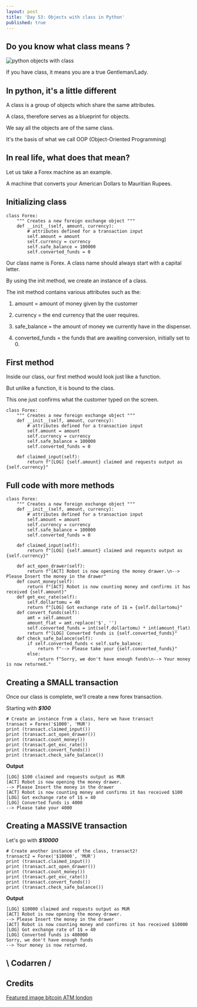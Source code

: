 ```yaml
---
layout: post
title: 'Day 53: Objects with class in Python'
published: true
---
```

## Do you know what class means ?
![python objects with class](https://github.com/codarrenvelvindron/codarrenvelvindron.github.io/raw/master/images/generalbytes_bitcoin_atm_d56a7433ab.jpg)

If you have class, it means you are a true Gentleman/Lady.

## In python, it's a little different
A class is a group of objects which share the same attributes.

A class, therefore serves as a blueprint for objects.

We say all the objects are of the same class.

It's the basis of what we call OOP (Object-Oriented Programming)

## In real life, what does that mean?
Let us take a Forex machine as an example.

A machine that converts your American Dollars to Mauritian Rupees.

## Initializing class
```
class Forex:
    """ Creates a new foreign exchange object """
    def __init__(self, amount, currency):
        # attributes defined for a transaction input
        self.amount = amount
        self.currency = currency
        self.safe_balance = 100000
        self.converted_funds = 0
```
Our class name is Forex.
A class name should always start with a capital letter.

By using the init method, we create an instance of a class.

The init method contains various attributes such as the:
1. amount = amount of money given by the customer

2. currency = the end currency that the user requires.

3. safe_balance = the amount of money we currently have in the dispenser.

4. converted_funds = the funds that are awaiting conversion, initially set to 0.

## First method
Inside our class, our first method would look just like a function.

But unlike a function, it is bound to the class.

This one just confirms what the customer typed on the screen.
```
class Forex:
    """ Creates a new foreign exchange object """
    def __init__(self, amount, currency):
        # attributes defined for a transaction input
        self.amount = amount
        self.currency = currency
        self.safe_balance = 100000
        self.converted_funds = 0

    def claimed_input(self):
        return f"[LOG] {self.amount} claimed and requests output as {self.currency}"
```

## Full code with more methods
```
class Forex:
    """ Creates a new foreign exchange object """
    def __init__(self, amount, currency):
        # attributes defined for a transaction input
        self.amount = amount
        self.currency = currency
        self.safe_balance = 100000
        self.converted_funds = 0

    def claimed_input(self):
        return f"[LOG] {self.amount} claimed and requests output as {self.currency}"

    def act_open_drawer(self):
        return f"[ACT] Robot is now opening the money drawer.\n--> Please Insert the money in the drawer"
    def count_money(self):
        return f"[ACT] Robot is now counting money and confirms it has received {self.amount}"
    def get_exc_rate(self):
        self.dollartomu = 40
        return f"[LOG] Got exchange rate of 1$ = {self.dollartomu}"
    def convert_funds(self):
        amt = self.amount
        amount_flat = amt.replace('$', '')
        self.converted_funds = int(self.dollartomu) * int(amount_flat)
        return f"[LOG] Converted funds is {self.converted_funds}"
    def check_safe_balance(self):
        if self.converted_funds < self.safe_balance:
            return f"--> Please take your {self.converted_funds}"
        else:
            return f"Sorry, we don't have enough funds\n--> Your money is now returned."
```
## Creating a SMALL transaction
Once our class is complete, we'll create a new forex transaction.

Starting with ***$100***
```
# Create an instance from a class, here we have transact
transact = Forex('$1000', 'MUR')
print (transact.claimed_input())
print (transact.act_open_drawer())
print (transact.count_money())
print (transact.get_exc_rate())
print (transact.convert_funds())
print (transact.check_safe_balance())
```

**Output**
```
[LOG] $100 claimed and requests output as MUR
[ACT] Robot is now opening the money drawer.
--> Please Insert the money in the drawer
[ACT] Robot is now counting money and confirms it has received $100
[LOG] Got exchange rate of 1$ = 40
[LOG] Converted funds is 4000
--> Please take your 4000
```

## Creating a MASSIVE transaction
Let's go with ***$10000***
```
# Create another instance of the class, transact2!
transact2 = Forex('$10000', 'MUR')
print (transact.claimed_input())
print (transact.act_open_drawer())
print (transact.count_money())
print (transact.get_exc_rate())
print (transact.convert_funds())
print (transact.check_safe_balance())
```

**Output**
```
[LOG] $10000 claimed and requests output as MUR
[ACT] Robot is now opening the money drawer.
--> Please Insert the money in the drawer
[ACT] Robot is now counting money and confirms it has received $10000
[LOG] Got exchange rate of 1$ = 40
[LOG] Converted funds is 400000
Sorry, we don't have enough funds
--> Your money is now returned.
```

## \ Codarren /

## Credits
[Featured image bitcoin ATM london](https://coinatmradar.com/images/generalbytes/generalbytes_bitcoin_atm_d56a7433ab.jpg)